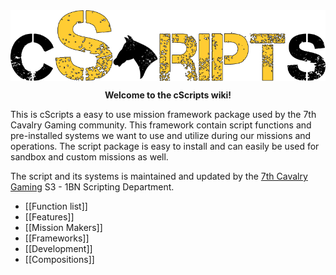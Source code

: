 <img align="center" src="https://github.com/7Cav/cScripts/blob/master/resourses/logo.png">
<p align="center"><p>
<p align="center"><b>Welcome to the cScripts wiki!</b><p>

This is cScripts a easy to use mission framework package used by the 7th Cavalry Gaming community. This framework contain script functions and pre-installed systems we want to use and utilize during our missions and operations. The script package is easy to install and can easily be used for sandbox and custom missions as well.

The script and its systems is maintained and updated by the [7th Cavalry Gaming](https://7cav.us/) S3 - 1BN Scripting Department.
- [[Function list]]
- [[Features]] 
- [[Mission Makers]]
- [[Frameworks]] 
- [[Development]] 
- [[Compositions]] 